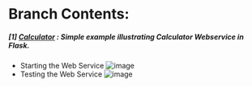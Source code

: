 # **Branch Contents:**
##### [1] [Calculator](https://github.com/rahulvaish/FlaskWebServices-Python/tree/Calculator) : Simple example illustrating Calculator Webservice in Flask.
- Starting the Web Service
![image](https://user-images.githubusercontent.com/689226/50071841-232ac200-01f9-11e9-839e-685eedb0b7a6.png)
- Testing the Web Service
![image](https://user-images.githubusercontent.com/689226/50071969-9a605600-01f9-11e9-8637-1031d2b5025d.png)
